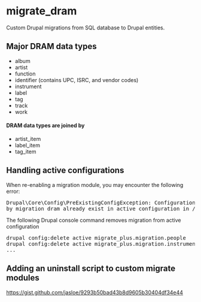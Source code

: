 # migrate_dram
Custom Drupal migrations from SQL database to Drupal entities.

## Major DRAM data types
* album
* artist
* function
* identifier (contains UPC, ISRC, and vendor codes)
* instrument
* label
* tag
* track
* work

#### DRAM data types are joined by
* artist_item
* label_item
* tag_item

## Handling active configurations
When re-enabling a migration module, you may encounter the following error:
<pre>
Drupal\Core\Config\PreExistingConfigException: Configuration objects (migrate_plus.migration.people) provided[error]
by migration_dram already exist in active configuration in /var/www/drupal/web/core/lib/Drupal/Core/Config/PreExistingConfigException.php:65</pre>
The following Drupal console command removes migration from active configuration
<pre>drupal config:delete active migrate_plus.migration.people
drupal config:delete active migrate_plus.migration.instrument
...
</pre>

## Adding an uninstall script to custom migrate modules

https://gist.github.com/jasloe/9293b50bad43b8d9605b30404df34e44
